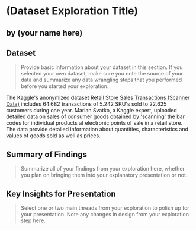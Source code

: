 # (Dataset Exploration Title)
## by (your name here)


## Dataset

> Provide basic information about your dataset in this section. If you selected your own dataset, make sure you note the source of your data and summarize any data wrangling steps that you performed before you started your exploration.


The Kaggle's anonymized dataset [Retail Store Sales Transactions (Scanner Data)](https://www.kaggle.com/marian447/retail-store-sales-transactions) includes 64.682 transactions of 5.242 SKU's sold to 22.625 customers during one year. Marian Svatko, a Kaggle expert, uploaded detailed data on sales of consumer goods obtained by 'scanning' the bar codes for individual products at electronic points of sale in a retail store. The data provide detailed information about quantities, characteristics and values of goods sold as well as prices.

## Summary of Findings

> Summarize all of your findings from your exploration here, whether you plan on bringing them into your explanatory presentation or not.


## Key Insights for Presentation

> Select one or two main threads from your exploration to polish up for your presentation. Note any changes in design from your exploration step here.
